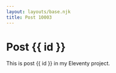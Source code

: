 ```yaml
---
layout: layouts/base.njk
title: Post 10003
---
```


# Post {{ id }}

This is post {{ id }} in my Eleventy project.

